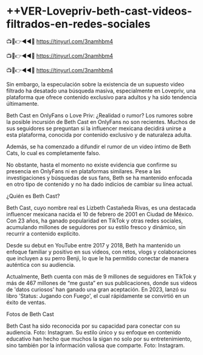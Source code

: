 # ++VER-Lovepriv-beth-cast-videos-filtrados-en-redes-sociales

📺📱👉◄◄🔴 https://tinyurl.com/3namhbm4

📺📱👉◄◄🔴 https://tinyurl.com/3namhbm4

📺📱👉◄◄🔴 https://tinyurl.com/3namhbm4


Sin embargo, la especulación sobre la existencia de un supuesto video filtrado ha desatado una búsqueda masiva, especialmente en Lovepriv, una plataforma que ofrece contenido exclusivo para adultos y ha sido tendencia últimamente.

Beth Cast en OnlyFans o Love Priv: ¿Realidad o rumor?
Los rumores sobre la posible incursión de Beth Cast en OnlyFans no son recientes. Muchos de sus seguidores se preguntan si la influencer mexicana decidirá unirse a esta plataforma, conocida por contenido exclusivo y de naturaleza adulta.

Además, se ha comenzado a difundir el rumor de un video íntimo de Beth Cats, lo cual es completamente falso.

No obstante, hasta el momento no existe evidencia que confirme su presencia en OnlyFans ni en plataformas similares. Pese a las investigaciones y búsquedas de sus fans, Beth se ha mantenido enfocada en otro tipo de contenido y no ha dado indicios de cambiar su línea actual.

¿Quién es Beth Cast?

Beth Cast, cuyo nombre real es Lizbeth Castañeda Rivas, es una destacada influencer mexicana nacida el 10 de febrero de 2001 en Ciudad de México. Con 23 años, ha ganado popularidad en TikTok y otras redes sociales, acumulando millones de seguidores por su estilo fresco y dinámico, sin recurrir a contenido explícito.


Desde su debut en YouTube entre 2017 y 2018, Beth ha mantenido un enfoque familiar y positivo en sus videos, con retos, vlogs y colaboraciones que incluyen a su perro Benji, lo que le ha permitido conectar de manera auténtica con su audiencia.


Actualmente, Beth cuenta con más de 9 millones de seguidores en TikTok y más de 467 millones de “me gusta” en sus publicaciones, donde sus videos de 'datos curiosos' han ganado una gran aceptación. En 2023, lanzó su libro 'Status: Jugando con Fuego', el cual rápidamente se convirtió en un éxito de ventas.

Fotos de Beth Cast

Beth Cast ha sido reconocida por su capacidad para conectar con su audiencia.  Foto: Instagram.
Su estilo único y su enfoque en contenido educativo han hecho que muchos la sigan no solo por su entretenimiento, sino también por la información valiosa que comparte. Foto: Instagram.
